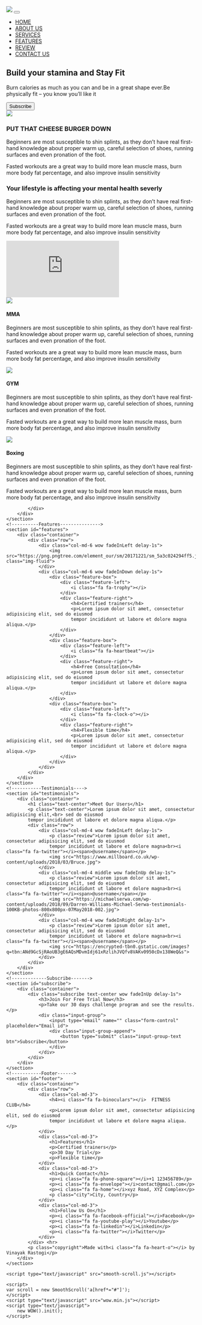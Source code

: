 <!DOCTYPE html>
<html>
<head>
	<title>Fitness website</title>
	<link rel="stylesheet" type="text/css" href="fit.css">
	<link href="https://fonts.googleapis.com/css?family=Anton&display=swap" rel="stylesheet">
	<link rel="stylesheet" href="https://stackpath.bootstrapcdn.com/bootstrap/4.3.1/css/bootstrap.min.css">
	<script src="https://code.jquery.com/jquery-3.3.1.slim.min.js"></script>
    <script src="https://stackpath.bootstrapcdn.com/bootstrap/4.3.1/js/bootstrap.min.js"></script>
    <link rel="stylesheet" type="text/css" href="https://stackpath.bootstrapcdn.com/font-awesome/4.7.0/css/font-awesome.min.css">
    <link rel="stylesheet" href="https://cdnjs.cloudflare.com/ajax/libs/animate.css/3.7.2/animate.min.css">
</head>
<body>
	<!----Header---->
	<section id='Header'>
		<nav class="navbar navbar-light">
            <a class="navbar-brand" href="#"><img src="https://png.pngtree.com/element_our/sm/20171221/sm_5a3c024294ff5.jpg" class="img-fluid"></a>
            <button class="navbar-toggler" type="button" data-toggle="collapse" data-target="#navbarNav" aria-controls="navbarNav"  aria-expanded="false" aria-label="Toggle navigation">
                <i class="fa fa-bars"></i>
            </button>
            <div class="collapse navbar-collapse" id="navbarNav">
             <ul class="navbar-nav">
               <li class="nav-item">
                 <a class="nav-link" href="#Header">HOME</a>
               </li>
               <li class="nav-item">
                 <a class="nav-link" href="#about">ABOUT US</a>
               </li>
               <li class="nav-item">
                 <a class="nav-link" href="#services">SERVICES</a>
               </li>
               <li class="nav-item">
                 <a class="nav-link" href="#features">FEATURES</a>
               </li>
               <li class="nav-item">
                 <a class="nav-link" href="#testimonials">REVIEW</a>
               </li>
               <li class="nav-item">
                 <a class="nav-link" href="#footer">CONTACT US</a>
               </li>
             </ul>
            </div>
        </nav>
	</section>
	<!-------welcome----->
	<section id="welcome">
		<div class="container">
			<div class="welcome text-center wow fadeInUp">
				<h1>Build your stamina and Stay Fit</h1>
		        <p>Burn calories as much as you can and be in a great shape ever.Be physically fit – you know you’ll like it</p>
		        <button type="button" class="btn btn-secondary">Subscribe</button>
			</div>
		</div>
	</section>
	<!-----About us--->
	<section id="about">
		<div class="container">
			<div class="row">
				<div class="col-md-6 text-center wow fadeInLeft">
				<img src="https://images.pexels.com/photos/373919/pexels-photo-373919.jpeg?auto=compress&cs=tinysrgb&dpr=1&w=500" class="img-fluid">
			</div>
			<div class="col-md-6 text-justify wow fadeInRight">
				<h3>PUT THAT CHEESE BURGER DOWN</h3>
				<p>Beginners are most susceptible to shin splints, as they don’t have real first-hand knowledge about proper warm up, careful selection of shoes, running surfaces and even pronation of the foot.</p>
				<p>Fasted workouts are a great way to build more lean muscle mass, burn more body fat percentage, and also improve insulin sensitivity </p>
			</div>
			<div class="col-md-6 text-justify wow fadeInLeft">
				<h3>Your lifestyle is affecting your mental health severly</h3>
				<p>Beginners are most susceptible to shin splints, as they don’t have real first-hand knowledge about proper warm up, careful selection of shoes, running surfaces and even pronation of the foot.</p>
				<p>Fasted workouts are a great way to build more lean muscle mass, burn more body fat percentage, and also improve insulin sensitivity </p>
			</div>
			<div class="col-md-6 wow fadeInRight">
				<div class="embed-responsive embed-responsive-16by9">
					<iframe class="embed-responsive-item" src="https://www.youtube.com/embed/hJbRpHZr_d0" frameborder="0" allow="accelerometer; autoplay; encrypted-media; gyroscope; picture-in-picture" allowfullscreen></iframe>
				</div>
			</div>
			</div>
		</div>
	</section>
	<!-------Services----->
	<section id="services">
		<div class="container">
			<div class="row wow fadeInUp">
				<div class="col-md-4">
					<img src="https://image.spreadshirtmedia.net/image-server/v1/mp/compositions/T127A1MPA215PT21X8Y6D149892953FS2025/views/1,width=150,height=100,appearanceId=1,backgroundColor=F2F2F2,version=1289554141/mma-logo-2-buttons-small-25-mm.jpg" class="wow fadeInRight delay-1s">
					<h4 class="wow fadeInRight delay-1s">MMA</h4>
				    <p>Beginners are most susceptible to shin splints, as they don’t have real first-hand knowledge about proper warm up, careful selection of shoes, running surfaces and even pronation of the foot.</p>
				    <p>Fasted workouts are a great way to build more lean muscle mass, burn more body fat percentage, and also improve insulin sensitivity </p>
				</div>
				<div class="col-md-4">
					<img src="https://image.spreadshirtmedia.net/image-server/v1/mp/compositions/T127A1MPA215PT21X8Y6D149892953FS2025/views/1,width=150,height=100,appearanceId=1,backgroundColor=F2F2F2,version=1289554141/mma-logo-2-buttons-small-25-mm.jpg" class="wow fadeInRight delay-1s">
					<h4 class="wow fadeInRight delay-1s">GYM</h4>
				    <p>Beginners are most susceptible to shin splints, as they don’t have real first-hand knowledge about proper warm up, careful selection of shoes, running surfaces and even pronation of the foot.</p>
				    <p>Fasted workouts are a great way to build more lean muscle mass, burn more body fat percentage, and also improve insulin sensitivity </p>
				</div>
				<div class="col-md-4">
					<img src="https://image.spreadshirtmedia.net/image-server/v1/mp/compositions/T127A1MPA215PT21X8Y6D149892953FS2025/views/1,width=150,height=100,appearanceId=1,backgroundColor=F2F2F2,version=1289554141/mma-logo-2-buttons-small-25-mm.jpg" class="wow fadeInRight delay-1s">
					<h4 class="wow fadeInRight delay-1s">Boxing</h4>
				    <p>Beginners are most susceptible to shin splints, as they don’t have real first-hand knowledge about proper warm up, careful selection of shoes, running surfaces and even pronation of the foot.</p>
				    <p>Fasted workouts are a great way to build more lean muscle mass, burn more body fat percentage, and also improve insulin sensitivity </p>
				</div>

			</div>
		</div>
	</section>
	<!----------Features--------------->
	<section id="features">
		<div class="container">
			<div class="row">
				<div class="col-md-6 wow fadeInLeft delay-1s">
					<img src="https://png.pngtree.com/element_our/sm/20171221/sm_5a3c024294ff5.jpg" class="img-fluid">
				</div>
				<div class="col-md-6 wow fadeInDown delay-1s">
					<div class="feature-box">
						<div class="feature-left">
							<i class="fa fa-trophy"></i>
						</div>
						<div class="feature-right">
							<h4>Certified trainers</h4>
							<p>Lorem ipsum dolor sit amet, consectetur adipisicing elit, sed do eiusmod
							tempor incididunt ut labore et dolore magna aliqua.</p>
						</div>
					</div>
					<div class="feature-box">
						<div class="feature-left">
							<i class="fa fa-heartbeat"></i>
						</div>
						<div class="feature-right">
							<h4>Free Consultation</h4>
							<p>Lorem ipsum dolor sit amet, consectetur adipisicing elit, sed do eiusmod
							tempor incididunt ut labore et dolore magna aliqua.</p>
						</div>
					</div>
					<div class="feature-box">
						<div class="feature-left">
							<i class="fa fa-clock-o"></i>
						</div>
						<div class="feature-right">
							<h4>Flexible time</h4>
							<p>Lorem ipsum dolor sit amet, consectetur adipisicing elit, sed do eiusmod
							tempor incididunt ut labore et dolore magna aliqua.</p>
						</div>
					</div>
				</div>
			</div>
		</div>
	</section>
	<!-----------Testimonials---->
	<section id="testimonials">
		<div class="container">
			<h1 class="text-center">Meet Our Users</h1>
			<p class="text-center">Lorem ipsum dolor sit amet, consectetur adipisicing elit,<br> sed do eiusmod
			tempor incididunt ut labore et dolore magna aliqua.</p>
			<div class="row">
				<div class="col-md-4 wow fadeInLeft delay-1s">
					<p class="review">Lorem ipsum dolor sit amet, consectetur adipisicing elit, sed do eiusmod
					tempor incididunt ut labore et dolore magna<br><i class="fa fa-twitter"></i><span>@username</span></p>
					<img src="https://www.millboard.co.uk/wp-content/uploads/2018/03/Bruce.jpg">
				</div>
				<div class="col-md-4 middle wow fadeInUp delay-1s">
					<p class="review">Lorem ipsum dolor sit amet, consectetur adipisicing elit, sed do eiusmod
					tempor incididunt ut labore et dolore magna<br><i class="fa fa-twitter"></i><span>@username</span></p>
					<img src="https://michaelserwa.com/wp-content/uploads/2018/09/Darren-Williams-Michael-Serwa-testimonials-100KB-photos-800x800px-07May2018-002.jpg">
				</div>
				<div class="col-md-4 wow fadeInRight delay-1s">
					<p class="review">Lorem ipsum dolor sit amet, consectetur adipisicing elit, sed do eiusmod
					tempor incididunt ut labore et dolore magna<br><i class="fa fa-twitter"></i><span>@username</span></p>
					<img src="https://encrypted-tbn0.gstatic.com/images?q=tbn:ANd9GcSjRAoUB3gE6AQsMDvmIdj61xRzlihJVQfv8VAKv0950cDx138WeQ&s">
				</div>
			</div>
		</div>
	</section>
	<!-------------Subscribe------->
	<section id="subscribe">
		<div class="container">
			<div class="subscribe text-center wow fadeInUp delay-1s">
				<h3>Join For Free Trial Now</h3>
				<p>Take our 30 days challenge program and see the results.</p>
				<div class="input-group">
					<input type="email" name="" class="form-control" placeholder="Email id">
					<div class="input-group-append">
						<button type="submit" class="input-group-text btn">Subscribe</button>
					</div>
				</div>
			</div>
		</div>
	</section>
	<!-----------Footer------>
	<section id="footer">
		<div class="container">
			<div class="row">
				<div class="col-md-3">
					<h4><i class="fa fa-binoculars"></i>  FITNESS CLUB</h4>
					<p>Lorem ipsum dolor sit amet, consectetur adipisicing elit, sed do eiusmod
					tempor incididunt ut labore et dolore magna aliqua.</p>
				</div>
				<div class="col-md-3">
					<h1>Features</h1>
					<p>Certified trainers</p>
					<p>30 Day Trial</p>
					<p>Flexible time</p>
				</div>
				<div class="col-md-3">
					<h1>Quick Contact</h1>
					<p><i class="fa fa-phone-square"></i>+1 123456789</p>
					<p><i class="fa fa-envelope"></i>contact@gmail.com</p>
					<p><i class="fa fa-home"></i>xyz Road, XYZ Complex</p>
					<p class="city">City, Country</p>
				</div>
				<div class="col-md-3">
					<h1>Follow Us On</h1>
					<p><i class="fa fa-facebook-official"></i>Facebook</p>
					<p><i class="fa fa-youtube-play"></i>Youtube</p>
					<p><i class="fa fa-linkedin"></i>Linkedin</p>
					<p><i class="fa fa-twitter"></i>Twitter</p>
				</div>
			</div> <hr>
			<p class="copyright">Made with<i class="fa fa-heart-o"></i> by Vinayak Rastogi</p>
		</div>
	</section>

	<script type="text/javascript" src="smooth-scroll.js"></script>

	<script>
	var scroll = new SmoothScroll('a[href*="#"]');
    </script>
    <script type="text/javascript" src="wow.min.js"></script>
    <script type="text/javascript">
    	new WOW().init();
    </script>

</body>
</html>
